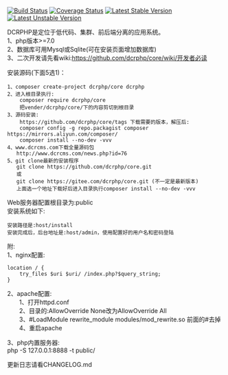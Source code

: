 [![Build Status](https://travis-ci.org/dcrphp/core.svg?branch=master)](https://travis-ci.org/dcrphp/core) 
[![Coverage Status](https://coveralls.io/repos/github/dcrphp/core/badge.svg?branch=master)](https://coveralls.io/github/dcrphp/core?branch=master) 
[![Latest Stable Version](https://poser.pugx.org/dcrphp/core/v/stable.png)](https://packagist.org/packages/dcrphp/core) 
[![Latest Unstable Version](https://poser.pugx.org/dcrphp/core/v/unstable.png)](https://packagist.org/packages/dcrphp/core)  
  
DCRPHP是定位于低代码、集群、前后端分离的应用系统。  
1、php版本>=7.0  
2、数据库可用Mysql或Sqlite(可在安装页面增加数据库)  
3、二次开发请先看wiki:https://github.com/dcrphp/core/wiki/开发者必读    

安装源码(下面5选1)：  

    1、composer create-project dcrphp/core dcrphp  
    2、进入根目录执行:
        composer require dcrphp/core  
        把vender/dcrphp/core/下的内容剪切到根目录  
    3、源码安装:
        https://github.com/dcrphp/core/tags 下载需要的版本，解压后:  
        composer config -g repo.packagist composer https://mirrors.aliyun.com/composer/  
        composer install --no-dev -vvv  
    4、www.dcrcms.com下载全量源码包  
       http://www.dcrcms.com/news.php?id=76  
    5、git clone最新的安装程序  
       git clone https://github.com/dcrphp/core.git  
       或  
       git clone https://gitee.com/dcrphp/core.git (不一定是最新版本)
       上面选一个地址下载好后进入目录执行composer install --no-dev -vvv
        
Web服务器配置根目录为:public  
安装系统如下:    

    安装路径是:host/install    
    安装完成后，后台地址是:host/admin，使用配置好的用户名和密码登陆  
  
附:  
1、nginx配置:  
```charset utf-8;  
location / {  
    try_files $uri $uri/ /index.php?$query_string;    
}  
```

2、apache配置:  
　　1、打开httpd.conf  
　　2、目录的:AllowOverride None改为AllowOverride All  
　　3、#LoadModule rewrite_module modules/mod_rewrite.so 前面的#去掉  
　　4、重启apache
  
3、php内置服务器:  
php -S 127.0.0.1:8888 -t public/  

更新日志请看CHANGELOG.md